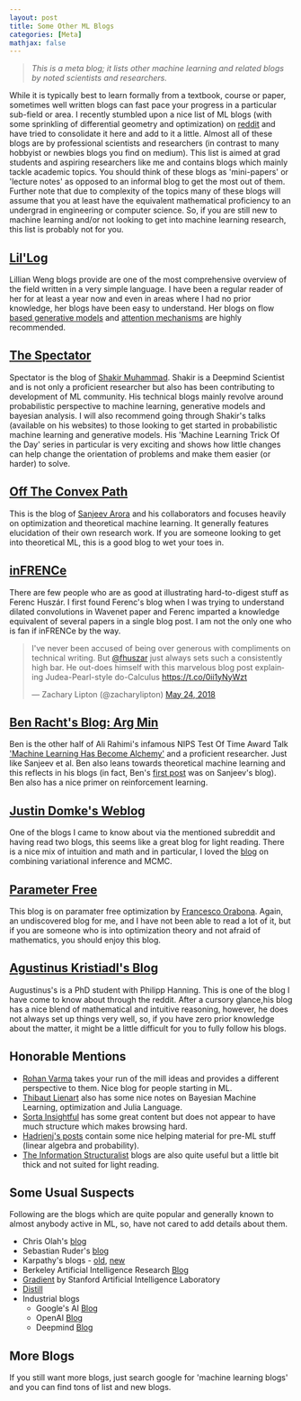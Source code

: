 ```yaml
---
layout: post
title: Some Other ML Blogs
categories: [Meta]
mathjax: false
---
```

> *This is a meta blog; it lists other machine learning and related blogs by noted scientists and researchers.*

While it is typically best to learn formally from a textbook, course or paper, sometimes well written blogs can fast pace your progress in a particular sub-field or area. I recently stumbled upon a nice list of ML blogs (with some sprinkling of differential geometry and optimization) on [reddit](https://www.reddit.com/r/MachineLearning/comments/azmo98/d_indepth_blogs_discussing_ml_and_the_math/) and have tried to consolidate it here and add to it a little. Almost all of these blogs are by professional scientists and researchers (in contrast to many hobbyist or newbies blogs you find on medium). This list is aimed at grad students and aspiring researchers like me and contains blogs which mainly tackle academic topics. You should think of these blogs as 'mini-papers' or 'lecture notes' as opposed to an informal blog to get the most out of them. Further note that due to complexity of the topics many of these blogs will assume that you at least have the equivalent mathematical proficiency to an undergrad in engineering or computer science. So, if you are still new to machine learning and/or not looking to get into machine learning research, this list is probably not for you. 

## [Lil'Log](https://lilianweng.github.io/lil-log/)
Lillian Weng blogs provide are one of the most comprehensive overview of the field written in a very simple language. I have been a regular reader of her for at least a year now and even in areas where I had no prior knowledge, her blogs have been easy to understand. Her blogs on flow [based generative models](https://lilianweng.github.io/lil-log/2018/10/13/flow-based-deep-generative-models.html) and [attention mechanisms](https://lilianweng.github.io/lil-log/2018/06/24/attention-attention.html) are highly recommended.


## [The Spectator](http://blog.shakirm.com/)
Spectator is the blog of [Shakir Muhammad](http://shakirm.com/). Shakir is a Deepmind Scientist and is not only a proficient researcher but also has been contributing to development of ML community. His technical blogs mainly revolve around probabilistic perspective to machine learning, generative models and bayesian analysis. I will also recommend going through Shakir's talks (available on his websites) to those looking to get started in probabilistic machine learning and generative models. 
His 'Machine Learning Trick Of the Day' series in particular is very exciting and shows how little changes can help change the orientation of problems and make them easier (or harder) to solve. 

## [Off The Convex Path](http://www.offconvex.org/)
This is the blog of [Sanjeev Arora](https://www.cs.princeton.edu/~arora/) and his collaborators and focuses heavily on optimization and theoretical machine learning. It generally features elucidation of their own research work. If you are someone looking to get into theoretical ML, this is a good blog to wet your toes in. 

## [inFRENCe](https://www.inference.vc/)
There are few people who are as good at illustrating hard-to-digest stuff as Ferenc Huszár. I first found Ferenc's blog when I was trying to understand dilated convolutions in Wavenet paper and Ferenc imparted a knowledge equivalent of several papers in a single blog post. I am not the only one who is fan if inFRENCe by the way. 

<blockquote class="twitter-tweet" data-lang="en"><p lang="en" dir="ltr">I&#39;ve never been accused of being over generous with compliments on technical writing. But <a href="https://twitter.com/fhuszar?ref_src=twsrc%5Etfw">@fhuszar</a> just always sets such a consistently high bar. He out-does himself with this marvelous blog post explaining Judea-Pearl-style do-Calculus <a href="https://t.co/0ii1yNyWzt">https://t.co/0ii1yNyWzt</a></p>&mdash; Zachary Lipton (@zacharylipton) <a href="https://twitter.com/zacharylipton/status/999748967767343104?ref_src=twsrc%5Etfw">May 24, 2018</a></blockquote>
<script async src="https://platform.twitter.com/widgets.js" charset="utf-8"></script>

## [Ben Racht's Blog: Arg Min](http://www.argmin.net/)
Ben is the other half of Ali Rahimi's infamous NIPS Test Of Time Award Talk ['Machine Learning Has Become Alchemy'](http://www.argmin.net/2017/12/11/alchemy-addendum/) and a proficient researcher. Just like Sanjeev et al. Ben also leans towards theoretical machine learning and this reflects in his blogs (in fact, Ben's [first post](http://www.argmin.net/2016/03/24/saddles-again/) was on Sanjeev's blog). Ben also has a nice primer on reinforcement learning. 

## [Justin Domke's Weblog](https://justindomke.wordpress.com/)
One of the blogs I came to know about via the mentioned subreddit and having read two blogs, this seems like a great blog for light reading. There is a nice mix of intuition and math and in particular, I loved the [blog](https://justindomke.wordpress.com/2017/11/16/a-divergence-bound-for-hybrids-of-mcmc-and-variational-inference-and/) on combining variational inference and MCMC.

## [Parameter Free](https://parameterfree.com/)
This blog is on paramater free optimization by [Francesco Orabona](http://francesco.orabona.com/). Again, an undiscovered blog for me, and I have not been able to read a lot of it, but if you are someone who is into optimization theory and not afraid of mathematics, you should enjoy this blog. 

## [Agustinus Kristiadl's Blog](https://wiseodd.github.io/techblog/)
Augustinus's is a PhD student with Philipp Hanning. This is one of the blog I have come to know about through the reddit. After a cursory glance,his blog has a nice blend of mathematical and intuitive reasoning, however, he does not always set up things very well, so, if you have zero prior knowledge about the matter, it might be a little difficult for you to fully follow his blogs. 


## Honorable Mentions
- [Rohan Varma](https://rohanvarma.me/about/) takes your run of the mill ideas and provides a different perspective to them. Nice blog for people starting in ML. 
- [Thibaut Lienart](https://tlienart.github.io/) also has some nice notes on Bayesian Machine Learning, optimization and Julia Language. 
- [Sorta Insightful](https://www.alexirpan.com/about/) has some great content but does not appear to have much structure which makes browsing hard.
- [Hadrienj's posts](https://hadrienj.github.io/posts/) contain some nice helping material for pre-ML stuff (linear algebra and probability).
- [The Information Structuralist]() blogs are also quite useful but a little bit thick and not suited for light reading. 

## Some Usual Suspects
Following are the blogs which are quite popular and generally known to almost anybody active in ML, so, have not cared to add details about them. 

- Chris Olah's [blog](https://colah.github.io/)
- Sebastian Ruder's [blog](http://ruder.io/)
- Karpathy's blogs - [old](http://karpathy.github.io/), [new](https://medium.com/@karpathy)
- Berkeley Artificial Intelligence Research [Blog](https://bair.berkeley.edu/blog/)
- [Gradient](https://thegradient.pub/) by Stanford Artificial Intelligence Laboratory
- [Distill](www.distill.pub)
- Industrial blogs
  - Google's AI [Blog](https://ai.googleblog.com/)
  - OpenAI [Blog](https://openai.com/blog/)
  - Deepmind [Blog](https://deepmind.com/blog)
  
## More Blogs
If you still want more blogs, just search google for 'machine learning blogs' and you can find tons of list and new blogs. 
